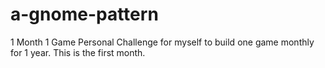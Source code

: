 # a-gnome-pattern
1 Month 1 Game Personal Challenge for myself to build one game monthly for 1 year. This is the first month.

